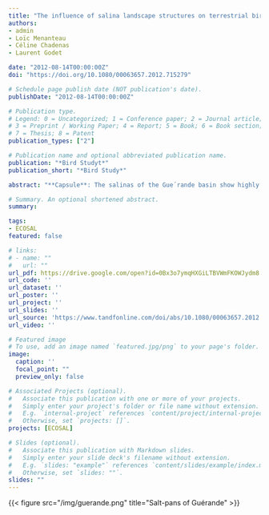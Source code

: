 ```yaml
---
title: "The influence of salina landscape structures on terrestrial bird distribution in the Guérande basin (Northwestern France)"
authors:
- admin
- Loïc Menanteau
- Céline Chadenas
- Laurent Godet

date: "2012-08-14T00:00:00Z"
doi: "https://doi.org/10.1080/00063657.2012.715279"

# Schedule page publish date (NOT publication's date).
publishDate: "2012-08-14T00:00:00Z"

# Publication type.
# Legend: 0 = Uncategorized; 1 = Conference paper; 2 = Journal article;
# 3 = Preprint / Working Paper; 4 = Report; 5 = Book; 6 = Book section;
# 7 = Thesis; 8 = Patent
publication_types: ["2"]

# Publication name and optional abbreviated publication name.
publication: "*Bird Studyt*"
publication_short: "*Bird Study*"

abstract: "**Capsule**: The salinas of the Gue´rande basin show highly fragmented landscapes that significantly structure the distribution of terrestrial birds. **Aim**: To test the potential influence of landscape structures of a fragmented landscape on the distribution of terrestrial birds. **Methods**: The salinas were mapped using a Geographical Information System and landscape metrics were calculated to quantify landscape structures. Birds were surveyed with a point count method. Multivariate analyses and multiple linear regressions were used to test for potential links between landscape metrics and bird distribution. **Results**: The landscape structures of the salinas influenced bird assemblages significantly. The core of the salinas, with more-fragmented and less-diverse landscapes, contained the lowest abundance, richness and diversity of birds, but this assemblage tended to be homogeneous and distinct. Bird abundance, richness and diversity mainly increased with landscape richness and diversity, the terrestrial area available and the proximity to the continental domain. **Conclusion**: This study is the first to demonstrate and quantify the influence of salina landscape structures on terrestrial bird assemblages."

# Summary. An optional shortened abstract.
summary: 

tags:
- ECOSAL
featured: false

# links:
# - name: ""
#   url: ""
url_pdf: https://drive.google.com/open?id=0Bx3o7ymqHXGiLTBVWmFKOWJydm8
url_code: ''
url_dataset: ''
url_poster: ''
url_project: ''
url_slides: ''
url_source: 'https://www.tandfonline.com/doi/abs/10.1080/00063657.2012.715279'
url_video: ''

# Featured image
# To use, add an image named `featured.jpg/png` to your page's folder. 
image:
  caption: ''
  focal_point: ""
  preview_only: false

# Associated Projects (optional).
#   Associate this publication with one or more of your projects.
#   Simply enter your project's folder or file name without extension.
#   E.g. `internal-project` references `content/project/internal-project/index.md`.
#   Otherwise, set `projects: []`.
projects: [ECOSAL]

# Slides (optional).
#   Associate this publication with Markdown slides.
#   Simply enter your slide deck's filename without extension.
#   E.g. `slides: "example"` references `content/slides/example/index.md`.
#   Otherwise, set `slides: ""`.
slides: ""
---
```


{{< figure src="/img/guerande.png" title="Salt-pans of Guérande" >}}